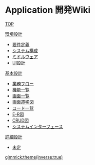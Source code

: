 # Application 開発Wiki

[TOP](index.md)

[環境設計]()

* [要件定義](BusinessRequirement.md)
* [システム構成](SystemConfigration.md)
* [ミドルウェア](middleware.md)
* [UI設計](UIDesign.md)

[基本設計]()

* [業務フロー](BussinessFlow.md)
* [機能一覧](FunctionList.md)
* [画面一覧](ScreenList.md)
* [画面遷移図](ScreenTransitionDiagram.md)
* [コード一覧](CodeList.md)
* [E-R図](ERdiagram.md)
* [CRUD図](CRUDdiagram.md)
* [システムインターフェース](SystemInterface.md)

[詳細設計]()

* [未定]()



[gimmick:theme(inverse:true)](simplex)
